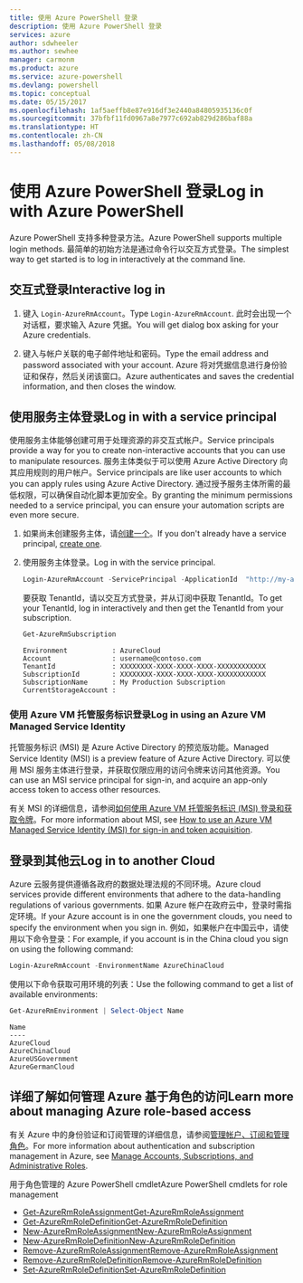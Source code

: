 ```yaml
---
title: 使用 Azure PowerShell 登录
description: 使用 Azure PowerShell 登录
services: azure
author: sdwheeler
ms.author: sewhee
manager: carmonm
ms.product: azure
ms.service: azure-powershell
ms.devlang: powershell
ms.topic: conceptual
ms.date: 05/15/2017
ms.openlocfilehash: 1af5aeffb8e87e916df3e2440a84805935136c0f
ms.sourcegitcommit: 37bfbf11fd0967a8e7977c692ab829d286baf88a
ms.translationtype: HT
ms.contentlocale: zh-CN
ms.lasthandoff: 05/08/2018
---
```

# <a name="log-in-with-azure-powershell"></a><span data-ttu-id="5ca52-103">使用 Azure PowerShell 登录</span><span class="sxs-lookup"><span data-stu-id="5ca52-103">Log in with Azure PowerShell</span></span>

<span data-ttu-id="5ca52-104">Azure PowerShell 支持多种登录方法。</span><span class="sxs-lookup"><span data-stu-id="5ca52-104">Azure PowerShell supports multiple login methods.</span></span> <span data-ttu-id="5ca52-105">最简单的初始方法是通过命令行以交互方式登录。</span><span class="sxs-lookup"><span data-stu-id="5ca52-105">The simplest way to get started is to log in interactively at the command line.</span></span>

## <a name="interactive-log-in"></a><span data-ttu-id="5ca52-106">交互式登录</span><span class="sxs-lookup"><span data-stu-id="5ca52-106">Interactive log in</span></span>

1. <span data-ttu-id="5ca52-107">键入 `Login-AzureRmAccount`。</span><span class="sxs-lookup"><span data-stu-id="5ca52-107">Type `Login-AzureRmAccount`.</span></span> <span data-ttu-id="5ca52-108">此时会出现一个对话框，要求输入 Azure 凭据。</span><span class="sxs-lookup"><span data-stu-id="5ca52-108">You will get dialog box asking for your Azure credentials.</span></span>

2. <span data-ttu-id="5ca52-109">键入与帐户关联的电子邮件地址和密码。</span><span class="sxs-lookup"><span data-stu-id="5ca52-109">Type the email address and password associated with your account.</span></span> <span data-ttu-id="5ca52-110">Azure 将对凭据信息进行身份验证和保存，然后关闭该窗口。</span><span class="sxs-lookup"><span data-stu-id="5ca52-110">Azure authenticates and saves the credential information, and then closes the window.</span></span>

## <a name="log-in-with-a-service-principal"></a><span data-ttu-id="5ca52-111">使用服务主体登录</span><span class="sxs-lookup"><span data-stu-id="5ca52-111">Log in with a service principal</span></span>

<span data-ttu-id="5ca52-112">使用服务主体能够创建可用于处理资源的非交互式帐户。</span><span class="sxs-lookup"><span data-stu-id="5ca52-112">Service principals provide a way for you to create non-interactive accounts that you can use to manipulate resources.</span></span> <span data-ttu-id="5ca52-113">服务主体类似于可以使用 Azure Active Directory 向其应用规则的用户帐户。</span><span class="sxs-lookup"><span data-stu-id="5ca52-113">Service principals are like user accounts to which you can apply rules using Azure Active Directory.</span></span> <span data-ttu-id="5ca52-114">通过授予服务主体所需的最低权限，可以确保自动化脚本更加安全。</span><span class="sxs-lookup"><span data-stu-id="5ca52-114">By granting the minimum permissions needed to a service principal, you can ensure your automation scripts are even more secure.</span></span>

1. <span data-ttu-id="5ca52-115">如果尚未创建服务主体，请[创建一个](create-azure-service-principal-azureps.md)。</span><span class="sxs-lookup"><span data-stu-id="5ca52-115">If you don't already have a service principal, [create one](create-azure-service-principal-azureps.md).</span></span>

2. <span data-ttu-id="5ca52-116">使用服务主体登录。</span><span class="sxs-lookup"><span data-stu-id="5ca52-116">Log in with the service principal.</span></span>

    ```powershell
    Login-AzureRmAccount -ServicePrincipal -ApplicationId  "http://my-app" -Credential $pscredential -TenantId $tenantid
    ```

    <span data-ttu-id="5ca52-117">要获取 TenantId，请以交互方式登录，并从订阅中获取 TenantId。</span><span class="sxs-lookup"><span data-stu-id="5ca52-117">To get your TenantId, log in interactively and then get the TenantId from your subscription.</span></span>

    ```powershell
    Get-AzureRmSubscription
    ```

    ```
    Environment           : AzureCloud
    Account               : username@contoso.com
    TenantId              : XXXXXXXX-XXXX-XXXX-XXXX-XXXXXXXXXXXX
    SubscriptionId        : XXXXXXXX-XXXX-XXXX-XXXX-XXXXXXXXXXXX
    SubscriptionName      : My Production Subscription
    CurrentStorageAccount :
    ```

### <a name="log-in-using-an-azure-vm-managed-service-identity"></a><span data-ttu-id="5ca52-118">使用 Azure VM 托管服务标识登录</span><span class="sxs-lookup"><span data-stu-id="5ca52-118">Log in using an Azure VM Managed Service Identity</span></span>

<span data-ttu-id="5ca52-119">托管服务标识 (MSI) 是 Azure Active Directory 的预览版功能。</span><span class="sxs-lookup"><span data-stu-id="5ca52-119">Managed Service Identity (MSI) is a preview feature of Azure Active Directory.</span></span> <span data-ttu-id="5ca52-120">可以使用 MSI 服务主体进行登录，并获取仅限应用的访问令牌来访问其他资源。</span><span class="sxs-lookup"><span data-stu-id="5ca52-120">You can use an MSI service principal for sign-in, and acquire an app-only access token to access other resources.</span></span>

<span data-ttu-id="5ca52-121">有关 MSI 的详细信息，请参阅[如何使用 Azure VM 托管服务标识 (MSI) 登录和获取令牌](/azure/active-directory/msi-how-to-get-access-token-using-msi)。</span><span class="sxs-lookup"><span data-stu-id="5ca52-121">For more information about MSI, see [How to use an Azure VM Managed Service Identity (MSI) for sign-in and token acquisition](/azure/active-directory/msi-how-to-get-access-token-using-msi).</span></span>

## <a name="log-in-to-another-cloud"></a><span data-ttu-id="5ca52-122">登录到其他云</span><span class="sxs-lookup"><span data-stu-id="5ca52-122">Log in to another Cloud</span></span>

<span data-ttu-id="5ca52-123">Azure 云服务提供遵循各政府的数据处理法规的不同环境。</span><span class="sxs-lookup"><span data-stu-id="5ca52-123">Azure cloud services provide different environments that adhere to the data-handling regulations of various governments.</span></span> <span data-ttu-id="5ca52-124">如果 Azure 帐户在政府云中，登录时需指定环境。</span><span class="sxs-lookup"><span data-stu-id="5ca52-124">If your Azure account is in one the government clouds, you need to specify the environment when you sign in.</span></span> <span data-ttu-id="5ca52-125">例如，如果帐户在中国云中，请使用以下命令登录：</span><span class="sxs-lookup"><span data-stu-id="5ca52-125">For example, if you account is in the China cloud you sign on using the following command:</span></span>

```powershell
Login-AzureRmAccount -EnvironmentName AzureChinaCloud
```

<span data-ttu-id="5ca52-126">使用以下命令获取可用环境的列表：</span><span class="sxs-lookup"><span data-stu-id="5ca52-126">Use the following command to get a list of available environments:</span></span>

```powershell
Get-AzureRmEnvironment | Select-Object Name
```

```
Name
----
AzureCloud
AzureChinaCloud
AzureUSGovernment
AzureGermanCloud
```

## <a name="learn-more-about-managing-azure-role-based-access"></a><span data-ttu-id="5ca52-127">详细了解如何管理 Azure 基于角色的访问</span><span class="sxs-lookup"><span data-stu-id="5ca52-127">Learn more about managing Azure role-based access</span></span>

<span data-ttu-id="5ca52-128">有关 Azure 中的身份验证和订阅管理的详细信息，请参阅[管理帐户、订阅和管理角色](/azure/active-directory/role-based-access-control-configure)。</span><span class="sxs-lookup"><span data-stu-id="5ca52-128">For more information about authentication and subscription management in Azure, see [Manage Accounts, Subscriptions, and Administrative Roles](/azure/active-directory/role-based-access-control-configure).</span></span>

<span data-ttu-id="5ca52-129">用于角色管理的 Azure PowerShell cmdlet</span><span class="sxs-lookup"><span data-stu-id="5ca52-129">Azure PowerShell cmdlets for role management</span></span>

* [<span data-ttu-id="5ca52-130">Get-AzureRmRoleAssignment</span><span class="sxs-lookup"><span data-stu-id="5ca52-130">Get-AzureRmRoleAssignment</span></span>](/powershell/module/AzureRM.Resources/Get-AzureRmRoleAssignment)
* [<span data-ttu-id="5ca52-131">Get-AzureRmRoleDefinition</span><span class="sxs-lookup"><span data-stu-id="5ca52-131">Get-AzureRmRoleDefinition</span></span>](/powershell/module/AzureRM.Resources/Get-AzureRmRoleDefinition)
* [<span data-ttu-id="5ca52-132">New-AzureRmRoleAssignment</span><span class="sxs-lookup"><span data-stu-id="5ca52-132">New-AzureRmRoleAssignment</span></span>](/powershell/module/AzureRM.Resources/New-AzureRmRoleAssignment)
* [<span data-ttu-id="5ca52-133">New-AzureRmRoleDefinition</span><span class="sxs-lookup"><span data-stu-id="5ca52-133">New-AzureRmRoleDefinition</span></span>](/powershell/module/AzureRM.Resources/New-AzureRmRoleDefinition)
* [<span data-ttu-id="5ca52-134">Remove-AzureRmRoleAssignment</span><span class="sxs-lookup"><span data-stu-id="5ca52-134">Remove-AzureRmRoleAssignment</span></span>](/powershell/module/AzureRM.Resources/Remove-AzureRmRoleAssignment)
* [<span data-ttu-id="5ca52-135">Remove-AzureRmRoleDefinition</span><span class="sxs-lookup"><span data-stu-id="5ca52-135">Remove-AzureRmRoleDefinition</span></span>](/powershell/module/AzureRM.Resources/Remove-AzureRmRoleDefinition)
* [<span data-ttu-id="5ca52-136">Set-AzureRmRoleDefinition</span><span class="sxs-lookup"><span data-stu-id="5ca52-136">Set-AzureRmRoleDefinition</span></span>](/powershell/moduel/AzureRM.Resources/Set-AzureRmRoleDefinition)
